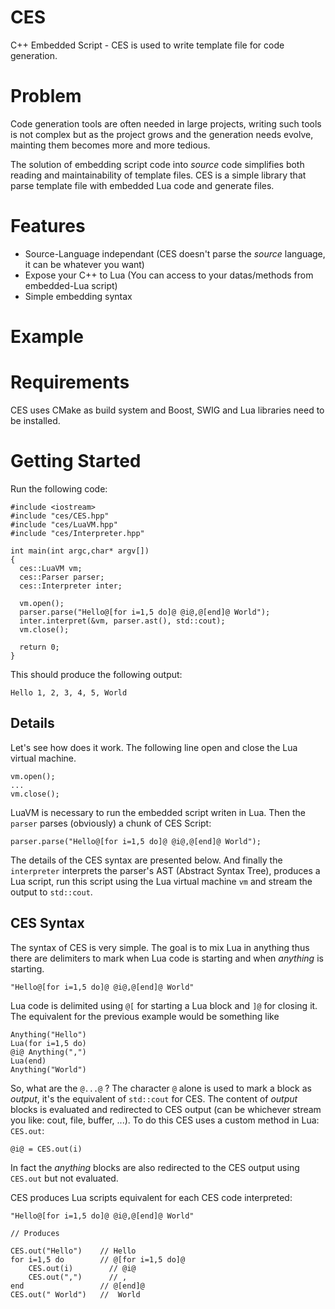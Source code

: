 CES
===

C++ Embedded Script - CES is used to write template file for code generation. 

# Problem 
Code generation tools are often needed in large projects, writing such tools is not complex but as the project grows and the generation needs evolve, mainting them becomes more and more tedious. 

The solution of embedding script code into _source_ code simplifies both reading and maintainability of template files.
CES is a simple library that parse template file with embedded Lua code and generate files.

# Features

* Source-Language independant (CES doesn't parse the _source_ language, it can be whatever you want) 
* Expose your C++ to Lua (You can access to your datas/methods from embedded-Lua script)
* Simple embedding syntax

# Example

# Requirements

CES uses CMake as build system and Boost, SWIG and Lua libraries need to be installed.

# Getting Started

Run the following code:

    #include <iostream>
    #include "ces/CES.hpp"
    #include "ces/LuaVM.hpp"
    #include "ces/Interpreter.hpp"

    int main(int argc,char* argv[])
    {
      ces::LuaVM vm;
      ces::Parser parser;
      ces::Interpreter inter;
      
      vm.open();
      parser.parse("Hello@[for i=1,5 do]@ @i@,@[end]@ World");
      inter.interpret(&vm, parser.ast(), std::cout);
      vm.close();
    
      return 0;
    }
  
This should produce the following output:

    Hello 1, 2, 3, 4, 5, World
  
## Details

Let's see how does it work. 
The following line open and close the Lua virtual machine. 
  
    vm.open();
    ...
    vm.close();

LuaVM is necessary to run the embedded script writen in Lua.
Then the `parser` parses (obviously) a chunk of CES Script:

    parser.parse("Hello@[for i=1,5 do]@ @i@,@[end]@ World");
  
The details of the CES syntax are presented below.
And finally the `interpreter` interprets the parser's AST (Abstract Syntax Tree), produces a Lua script, run this script using the Lua virtual machine `vm` and stream the output to `std::cout`.

## CES Syntax

The syntax of CES is very simple. The goal is to mix Lua in anything thus there are delimiters to mark when Lua code is starting and when _anything_ is starting.

    "Hello@[for i=1,5 do]@ @i@,@[end]@ World"

Lua code is delimited using `@[` for starting a Lua block and `]@` for closing it.
The equivalent for the previous example would be something like
  
    Anything("Hello")
    Lua(for i=1,5 do) 
    @i@ Anything(",") 
    Lua(end)
    Anything("World")

So, what are the `@...@` ? 
The character `@` alone is used to mark a block as _output_, it's the equivalent of `std::cout` for CES. The content of _output_ blocks is evaluated and redirected to CES output (can be whichever stream you like: cout, file, buffer, ...). To do this CES uses a custom method in Lua: `CES.out`:

    @i@ = CES.out(i)
  
In fact the _anything_ blocks are also redirected to the CES output using `CES.out` but not evaluated.

CES produces Lua scripts equivalent for each CES code interpreted:
  
    "Hello@[for i=1,5 do]@ @i@,@[end]@ World"
  
    // Produces
  
    CES.out("Hello")    // Hello
    for i=1,5 do        // @[for i=1,5 do]@
        CES.out(i)        // @i@
        CES.out(",")      // ,
    end                 // @[end]@
    CES.out(" World")   //  World



